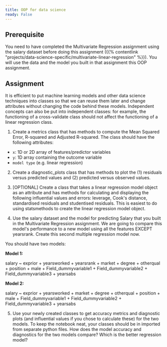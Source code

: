 ```yaml
---
title: OOP for data science
ready: False
---
```


## Prerequisite

You need to have completed the Multivariate Regression assignment using the salary dataset before doing this assignment ({{% contentlink "projects/data-science-specific/multivariate-linear-regression" %}}). You will use the data and the model you built in that assignment this OOP assignment.

## Assignment
It is efficient to put machine learning models and other data science techniques into classes so that we can reuse them later and change attributes without changing the code behind these models. Independent concepts can also be put into independent classes: for example, the functioning of a cross-validate class should not affect the functioning of a linear regression class.

1. Create a metrics class that has methods to compute the Mean Squared Error, R-squared and Adjusted R-squared. The class should have the following attributes:

- `x`: 1D or 2D array of features/predictor variables
- `y`: 1D array containing the outcome variable
- `model type` (e.g. linear regression)

2. Create a diagnostic_plots class that has methods to plot the (1) residuals versus predicted values and (2) predicted versus observed values.

3. [OPTIONAL] Create a class that takes a linear regression model object as an attribute and has methods for calculating and displaying the following influential values and errors: leverage, Cook's distance, standardised residuals and studentised residuals. This is easiest to do using statsmethods to create the linear regression model object.

4. Use the salary dataset and the model for predicting Salary that you built in the Multivariate Regression assignment. We are going to compare this model's performance to a new model using all the features EXCEPT yearsrank. Create this second multiple regression model now.

You should have two models:

**Model 1:**

salary ~ exprior +	yearsworked	+ yearsrank	+ market	+ degree	+ otherqual	+ position	+ male	+ Field_dummyvariable1 + Field_dummyvariable2 + Field_dummyvariable3 +	yearsabs

**Model 2:**

salary ~ exprior +	yearsworked	+ market	+ degree	+ otherqual	+ position	+ male	+ Field_dummyvariable1 + Field_dummyvariable2 + Field_dummyvariable3 + yearsabs

5. Use your newly created classes to get accuracy metrics and diagnostic plots (and influential values if you chose to calculate these) for the two models. To keep the notebook neat, your classes should be in imported from separate python files. How does the model accuracy and diagnostics for the two models compare? Which is the better regression model?
